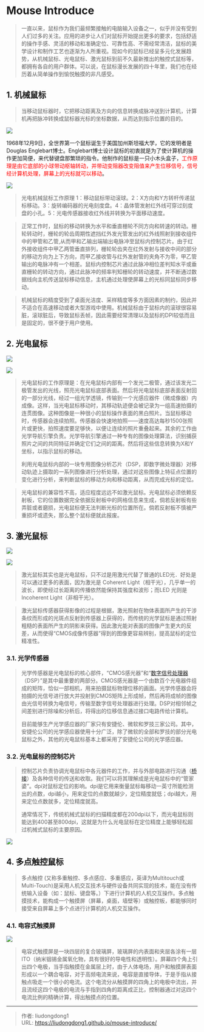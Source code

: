 # Mouse Introduce


> ​		一直以来，鼠标作为我们最频繁接触的电脑输入设备之一，似乎并没有受到人们过多的关注。应用的进步让人们对鼠标开始提出更多的要求，包括舒适的操作手感、灵活的移动和准确定位、可靠性高、不需经常清洁，鼠标的美学设计和制作工艺也逐渐为人所重视。现如今的鼠标已经呈多元化发展趋势，从机械鼠标、光电鼠标、激光鼠标到前不久最新推出的触控式鼠标等，都拥有各自的用户群体。可以说，在鼠标漫长发展的四十年里，我们也在经历着从简单操作到愉悦触摸的非凡感受。

## 1. 机械鼠标

> 当移动鼠标器时，它把移动距离及方向的信息转换成脉冲送到计算机，计算机再把脉冲转换成鼠标器光标的坐标数据，从而达到指示位置的目的。

<img src="https://lddpicture.oss-cn-beijing.aliyuncs.com/picture/image-20200521120714740.png" align=center/>

​       1968年12月9日，全世界第一个鼠标诞生于美国加州斯坦福大学，它的发明者是Douglas Englebart博士。Englebart博士设计鼠标的初衷就是为了使计算机的操作更加简便，来代替键盘那繁琐的指令。他制作的鼠标是一只小木头盒子，<font color=red>工作原理是由它底部的小球带动枢轴转动，并带动变阻器改变阻值来产生位移信号，信号经计算机处理，屏幕上的光标就可以移动</font>。

![](https://lddpicture.oss-cn-beijing.aliyuncs.com/picture/image-20200521123055366.png)

> 光电机械鼠标工作原理 1：移动鼠标带动滚球。2：X方向和Y方转杆传递鼠标移动。3：旋转编码器的光电刻度盘。4：晶体管发射红外线可穿过刻度盘的小孔。5：光电传感器接收红外线并转换为平面移动速度。

> 正常工作时，鼠标的移动转换为水平和垂直栅轮不同方向和转速的转动。栅轮转动时，栅轮的轮齿周期性遮挡红外发光管发出的红外线照射到接收组件中的甲管和乙管,从而甲和乙输出端输出电脉冲至鼠标内控制芯片。由于红外接收组件中甲乙两管垂直排列，栅轮轮齿夹在红外发射与接收中间的部分的移动方向为上下方向，而甲乙接收管与红外发射管的夹角不为零，甲乙管输出的电脉冲有一个相差。鼠标内控制芯片通过此脉冲相位差判知水平或垂直栅轮的转动方向，通过此脉冲的频率判知栅轮的转动速度，并不断通过数据线向主机传送鼠标移动信息，主机通过处理使屏幕上的光标同鼠标同步移动。

> 机械鼠标的精度受到了桌面光洁度、采样精度等多方面因素的制约，因此并不适合在高速移动或者大型游戏中使用。机械鼠标由于鼠标内的滚球很容易脏，滚球脏后，导致鼠标丢帧，因此需要经常清理以及鼠标的DPI较低而且是固定的，很不便于用户使用。

## 2. 光电鼠标

![](https://lddpicture.oss-cn-beijing.aliyuncs.com/picture/image-20200521121612762.png)

![](https://lddpicture.oss-cn-beijing.aliyuncs.com/picture/image-20200521123225851.png)

> 光电鼠标的工作原理是：在光电鼠标内部有一个发光二极管，通过该发光二极管发出的光线，照亮光电鼠标底部表面。然后将光电鼠标底部表面反射回的一部分光线，经过一组光学透镜，传输到一个光感应器件（微成像器）内成像。这样，当光电鼠标移动时，其移动轨迹便会被记录为一组高速拍摄的连贯图像。这种图像是一种很小的鼠标操作表面的黑白照片。当鼠标移动时，传感器会连续拍照。传感器会快速地拍照——速度高达每秒1500张照片或更快，拍照速度要足够快，以便让连续的照片重叠起来。其余的工作由光学导航引擎负责。光学导航引擎通过一种专有的图像处理算法，识别捕获照片之间的共同特征并确定它们之间的距离。然后将这些信息转换为X和Y坐标，以指示鼠标的移动。
>
> ​        利用光电鼠标内部的一块专用图像分析芯片（DSP，即数字微处理器）对移动轨迹上摄取的一系列图像进行分析处理，通过对这些图像上特征点位置的变化进行分析，来判断鼠标的移动方向和移动距离，从而完成光标的定位。

> 光电鼠标的兼容性不高，适应程度远远不如激光鼠标。光电鼠标必须依赖反射板，它的位置数据完全依据反射板中的网格信息来生成，倘若反射板有些弄脏或者磨损，光电鼠标便无法判断光标的位置所在。倘若反射板不慎被严重损坏或遗失，那么整个鼠标便就此报废。

## 3. 激光鼠标

![](https://lddpicture.oss-cn-beijing.aliyuncs.com/picture/image-20200521122034116.png)

![](https://lddpicture.oss-cn-beijing.aliyuncs.com/picture/image-20200521123311684.png)

> 激光鼠标其实也是光电鼠标，只不过是用激光代替了普通的LED光．好处是可以通过更多的表面，因为激光是 Coherent Light（相干光），几乎单一的波长，即使经过长距离的传播依然能保持其强度和波形；而LED 光则是Incoherent Light（非相干光）。

> 激光鼠标传感器获得影像的过程是根据，激光照射在物体表面所产生的干涉条纹而形成的光斑点反射到传感器上获得的，而传统的光学鼠标是通过照射粗糙的表面所产生的阴影来获得。因此激光能对表面的图像产生更大的反差，从而使得“CMOS成像传感器”得到的图像更容易辨别，提高鼠标的定位精准性。

### 3.1. 光学传感器

> 光学传感器是光电鼠标的核心部件，“CMOS感光器”和“[数字信号处理器](https://iknow.lenovo.com.cn/detail/kd_17870.html)（DSP）”是其中最重要的两部分。CMOS感光器是一个由数百个光电器件组成的矩阵，恰似一部相机，用来拍摄鼠标物理位移的画面。光学传感器会将拍摄的光信号进行放大并投射到CMOS矩阵上形成帧，然后再将成帧的图像由光信号转换为电信号，传输至数字信号处理器进行处理。DSP对相邻帧之间差别进行除噪和分析后，将得出的位移信息通过接口电路传给计算机。
>
> 目前能够生产光学感应器的厂家只有安捷伦、微软和罗技三家公司。其中，安捷伦公司的光学感应器使用十分广泛，除了微软的全部和罗技的部分光电鼠标之外，其他的光电鼠标基本上都采用了安捷伦公司的光学感应器。

### 3.2. 光电鼠标的控制芯片

> 控制芯片负责协调光电鼠标中各元器件的工作，并与外部电路进行沟通（[桥接](https://iknow.lenovo.com.cn/detail/kd_18058.html)）及各种信号的传送和收取。我们可以将其理解成是光电鼠标中的“管家婆”。dpi对鼠标定位的影响。dpi是它用来衡量鼠标每移动一英寸所能检测出的点数，dpi越小，用来定位的点数就越少，定位精度就低；dpi越大，用来定位点数就多，定位精度就高。
>
> 通常情况下，传统机械式鼠标的扫描精度都在200dpi以下，而光电鼠标则能达到400甚至800dpi，这就是为什么光电鼠标在定位精度上能够轻松超过机械式鼠标的主要原因。

![](https://lddpicture.oss-cn-beijing.aliyuncs.com/picture/image-20200521122541516.png)

## 4. 多点触控鼠标

> 多点触控 (又称多重触控、多点感应、多重感应，英译为Multitouch或Multi-Touch)是采用人机交互技术与硬件设备共同实现的技术，能在没有传统输入设备（如：鼠标、键盘等。）下进行计算机的人机交互操作。多点触摸技术，能构成一个触摸屏（屏幕，桌面，墙壁等）或触控板，都能够同时接受来自屏幕上多个点进行计算机的人机交互操作。

### 4.1. 电容式触摸屏

![](https://lddpicture.oss-cn-beijing.aliyuncs.com/picture/image-20200521122408709.png)

> 电容式触摸屏是一块四层的复合玻璃屏，玻璃屏的内表面和夹层各涂有一层ITO（纳米铟锡金属氧化物，具有很好的导电性和透明性）。屏幕四个角上引出四个电极，当手指触摸在金属层上时，由于人体电场，用户和触摸屏表面形成以一个耦合电容，对于高频电流来说，电容是直接导体，于是手指从接触点吸走一个很小的电流。这个电流分从触摸屏的四角上的电极中流出，并且流经这四个电极的电流与手指到四角的距离成正比，控制器通过对这四个电流比例的精确计算，得出触摸点的位置。



---

> 作者: liudongdong1  
> URL: https://liudongdong1.github.io/mouse-introduce/  

